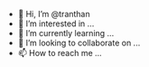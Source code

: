 - 👋 Hi, I’m @tranthan
- 👀 I’m interested in ...
- 🌱 I’m currently learning ...
- 💞️ I’m looking to collaborate on ...
- 📫 How to reach me ...

<!---
tranthan/tranthan is a ✨ special ✨ repository because its `README.md` (this file) appears on your GitHub profile.
You can click the Preview link to take a look at your changes.
--->
